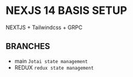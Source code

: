# NEXJS 14 BASIS SETUP
NEXTJS + Tailwindcss + GRPC


## BRANCHES
- main
`Jotai state management`
- REDUX
`redux state management`



